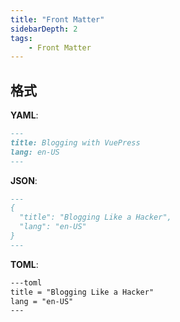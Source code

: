 ```yaml
---
title: "Front Matter"
sidebarDepth: 2
tags: 
    - Front Matter
---
```


## 格式

**YAML**:

```md
---
title: Blogging with VuePress
lang: en-US
---
```

**JSON**:

```md
---
{
  "title": "Blogging Like a Hacker",
  "lang": "en-US"
}
---
```

**TOML**:

```md
---toml
title = "Blogging Like a Hacker"
lang = "en-US"
---
```
